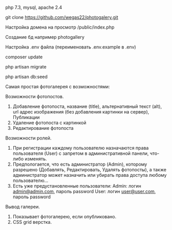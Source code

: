 php 7.3, mysql, apache 2.4

git clone https://github.com/wegas22/photogalery.git 

Настройка домена на просмотр /public/index.php

Создание бд например photogallery

Настройка .env файла (переименовать .env.example в .env)

composer update

php artisan migrate

php artisan db:seed

Самая простая фотогалерея с возможностями:

Возможности фотопостов.
1. Добавление фотопоста, название (title), альтернативный текст (alt), url адрес изображения (без добавления картинки на сервер), Публикации
2. Удаление фотопоста с картинкой
3. Редактирование фотопоста

Возможности ролей.
1. При регистрации каждому пользователю назначаются права пользователя (User) с запретом в административной панели, что-либо изменять.
2. Предпологается, что есть администратор (Admin), которому разрешено (Добавлять, Редактировать, Удалять фотопосты), а также
администратор может назначить или убирать права доступа любому пользователю...
3. Есть уже предустановленные пользователи: 
Admin: логин admin@admin.com, пароль password
User: логин user@user.com, пароль password

Вывод галереи.
1. Показывает фотогалерею, если опубликовано.
2. CSS grid верстка.





